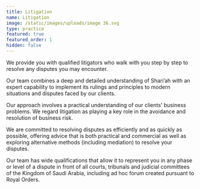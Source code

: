 ```yaml
---
title: Litigation
name: Litigation
image: /static/images/uploads/image 36.svg
type: practice
featured: true
featured_order: 1
hidden: false
---
```

We provide you with qualified litigators who walk with you step by step to resolve any disputes you may encounter. 

Our team combines a deep and detailed understanding of Shari’ah with an expert capability to implement its rulings and principles to modern situations and disputes faced by our clients.

Our approach involves a practical understanding of our clients' business problems. We regard litigation as playing a key role in the avoidance and resolution of business risk.

We are committed to resolving disputes as efficiently and as quickly as possible, offering advice that is both practical and commercial as well as exploring alternative methods (including mediation) to resolve your disputes.

Our team has wide qualifications that allow it to represent you in any phase or level of a dispute in front of all courts, tribunals and judicial committees of the Kingdom of Saudi Arabia, including ad hoc forum created pursuant to Royal Orders.
